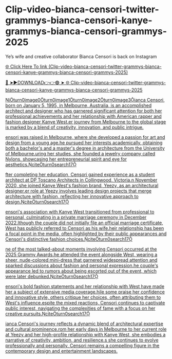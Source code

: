 # Clip-video-bianca-censori-twitter-grammys-bianca-censori-kanye-grammys-bianca-censori-grammys-2025
Ye’s wife and creative collaborator Bianca Censori is back on Instagram

<a href="https://klam24.online/yugf67"> 🌐 Click Here To link (Clip-video-bianca-censori-twitter-grammys-bianca-censori-kanye-grammys-bianca-censori-grammys-2025)

🔴 ➤►DOWNLOAD👉👉🟢 ➤  <a href="https://klam24.online/yugf67"> 🌐 Clip-video-bianca-censori-twitter-grammys-bianca-censori-kanye-grammys-bianca-censori-grammys-2025

iturn0image0turn0image1turn0image2turn0image3ianca Censori, born on January 5, 1995, in Melbourne, Australia, is an accomplished architect and designer who has garnered significant attention for both her professional achievements and her relationship with American rapper and fashion designer Kanye West.er journey from Melbourne to the global stage is marked by a blend of creativity, innovation, and public intrigue.

ensori was raised in Melbourne, where she developed a passion for art and design from a young age.he pursued her interests academically, obtaining both a bachelor's and a master's degree in architecture from the University of Melbourne.uring her studies, she founded a jewelry company called Nylons, showcasing her entrepreneurial spirit and eye for aesthetics.citeturn0search17

fter completing her education, Censori gained experience as a student architect at DP Toscano Architects in Collingwood, Victoria.n November 2020, she joined Kanye West's fashion brand, Yeezy, as an architectural designer.er role at Yeezy involves leading design projects that merge architecture with fashion, reflecting her innovative approach to design.citeturn0search17

ensori's association with Kanye West transitioned from professional to personal, culminating in a private marriage ceremony in December 2022.lthough the couple did not initially file an official marriage certificate, West has publicly referred to Censori as his wife.heir relationship has been a focal point in the media, often highlighted by their public appearances and Censori's distinctive fashion choices.citeturn0search17

ne of the most talked-about moments involving Censori occurred at the 2025 Grammy Awards.he attended the event alongside West, wearing a sheer, nude-colored mini-dress that garnered widespread attention and sparked discussions about fashion and personal expression.he couple's appearance led to rumors about being escorted out of the event, which were later debunked.citeturn0search17

ensori's bold fashion statements and her relationship with West have made her a subject of extensive media coverage.hile some praise her confidence and innovative style, others critique her choices, often attributing them to West's influence.espite the mixed reactions, Censori continues to captivate public interest, navigating the complexities of fame with a focus on her creative pursuits.citeturn0search17

ianca Censori's journey reflects a dynamic blend of architectural expertise and cultural prominence.rom her early days in Melbourne to her current role at Yeezy and her high-profile relationship with Kanye West, she embodies a narrative of creativity, ambition, and resilience.s she continues to evolve professionally and personally, Censori remains a compelling figure in the contemporary design and entertainment landscapes.



